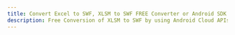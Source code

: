 ---title: Convert Excel to SWF, XLSM to SWF FREE Converter or Android SDKdescription: Free Conversion of XLSM to SWF by using Android Cloud APIs & SDKs. Also Create, Edit & Render Microsoft Excel, CSV and SpreadsheetML worksheets or spreadsheet in the Cloud.---